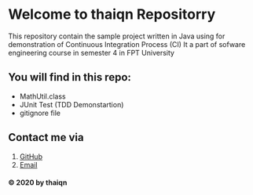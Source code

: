 # Welcome to thaiqn Repositorry

This repository contain the sample project written in Java using for demonstration of 
Continuous Integration Process (CI)
It a part of sofware engineering course in semester 4 in FPT University

## You will find in this repo: 
* MathUtil.class
* JUnit Test (TDD Demonstartion)
* gitignore file

## Contact me via 
1. [GitHub](https://github.com/thaiqn-it)
2. [Email](qthai20102000@gmail.com)

#### © 2020 by thaiqn

